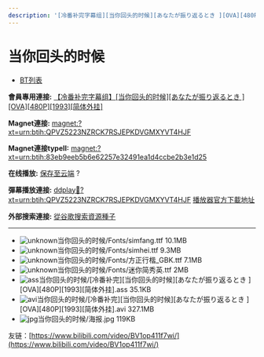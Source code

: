 ```yaml
---
description: '[冷番补完字幕组][当你回头的时候][あなたが振り返るとき ][OVA][480P][1993][简体外挂]'
---
```


# 当你回头的时候

* [BT列表](https://share.dmhy.org/topics/view/504240_OVA_480P_1993.html#tabs-1)

**會員專用連接:** [ 【冷番补完字幕组】\[当你回头的时候\]\[あなたが振り返るとき \]\[OVA\]\[480P\]\[1993\]\[简体外挂\]](https://dl.dmhy.org/2018/11/16/83eb9eeb5b6e62257e32491ea1d4ccbe2b3e1d25.torrent)

**Magnet連接:** [magnet:?xt=urn:btih:QPVZ5223NZRCK7RSJEPKDVGMXYVT4HJF](https://magnet/?xt=urn:btih:QPVZ5223NZRCK7RSJEPKDVGMXYVT4HJF\&dn=\&tr=http%3A%2F%2F104.238.198.186%3A8000%2Fannounce\&tr=udp%3A%2F%2F104.238.198.186%3A8000%2Fannounce\&tr=http%3A%2F%2Ftracker.openbittorrent.com%3A80%2Fannounce\&tr=udp%3A%2F%2Ftracker3.itzmx.com%3A6961%2Fannounce\&tr=http%3A%2F%2Ftracker4.itzmx.com%3A2710%2Fannounce\&tr=http%3A%2F%2Ftracker.publicbt.com%3A80%2Fannounce\&tr=http%3A%2F%2Ftracker.prq.to%2Fannounce\&tr=http%3A%2F%2Fopen.acgtracker.com%3A1096%2Fannounce\&tr=https%3A%2F%2Ft-115.rhcloud.com%2Fonly_for_ylbud\&tr=http%3A%2F%2Fbtfile.sdo.com%3A6961%2Fannounce\&tr=http%3A%2F%2Fexodus.desync.com%3A6969%2Fannounce\&tr=http%3A%2F%2F121.14.98.151%3A9090%2Fannounce\&tr=http%3A%2F%2F173.254.204.71%3A1096%2Fannounce\&tr=http%3A%2F%2F188.190.120.74%3A80%2Fannounce\&tr=http%3A%2F%2F94.228.192.98%2Fannounce\&tr=http%3A%2F%2F95.68.246.30%3A80%2Fannounce\&tr=http%3A%2F%2Fanisaishuu.de%3A2710%2Fannounce)

**Magnet連接typeII:** [magnet:?xt=urn:btih:83eb9eeb5b6e62257e32491ea1d4ccbe2b3e1d25](https://magnet/?xt=urn:btih:83eb9eeb5b6e62257e32491ea1d4ccbe2b3e1d25)

**在线播放:** [保存至云端](https://mypikpak.com/drive/url-checker?url=magnet:?xt=urn:btih:83eb9eeb5b6e62257e32491ea1d4ccbe2b3e1d25) ?

**彈幕播放連接:** [ddplay:magnet:?xt=urn:btih:QPVZ5223NZRCK7RSJEPKDVGMXYVT4HJF](ddplay:magnet:?xt=urn:btih:QPVZ5223NZRCK7RSJEPKDVGMXYVT4HJF\&dn=\&tr=http%3A%2F%2F104.238.198.186%3A8000%2Fannounce\&tr=udp%3A%2F%2F104.238.198.186%3A8000%2Fannounce\&tr=http%3A%2F%2Ftracker.openbittorrent.com%3A80%2Fannounce\&tr=udp%3A%2F%2Ftracker3.itzmx.com%3A6961%2Fannounce\&tr=http%3A%2F%2Ftracker4.itzmx.com%3A2710%2Fannounce\&tr=http%3A%2F%2Ftracker.publicbt.com%3A80%2Fannounce\&tr=http%3A%2F%2Ftracker.prq.to%2Fannounce\&tr=http%3A%2F%2Fopen.acgtracker.com%3A1096%2Fannounce\&tr=https%3A%2F%2Ft-115.rhcloud.com%2Fonly_for_ylbud\&tr=http%3A%2F%2Fbtfile.sdo.com%3A6961%2Fannounce\&tr=http%3A%2F%2Fexodus.desync.com%3A6969%2Fannounce\&tr=http%3A%2F%2F121.14.98.151%3A9090%2Fannounce\&tr=http%3A%2F%2F173.254.204.71%3A1096%2Fannounce\&tr=http%3A%2F%2F188.190.120.74%3A80%2Fannounce\&tr=http%3A%2F%2F94.228.192.98%2Fannounce\&tr=http%3A%2F%2F95.68.246.30%3A80%2Fannounce\&tr=http%3A%2F%2Fanisaishuu.de%3A2710%2Fannounce) [播放器官方下載地址](http://www.dandanplay.com/?from=dmhy)

**外部搜索連接:** [從谷歌搜索資源種子](https://www.google.com/search?oe=utf-8\&q=83eb9eeb5b6e62257e32491ea1d4ccbe2b3e1d25)

***

* ![unknown](https://share.dmhy.org/images/icon/unknown.gif)当你回头的时候/Fonts/simfang.ttf 10.1MB
* ![unknown](https://share.dmhy.org/images/icon/unknown.gif)当你回头的时候/Fonts/simhei.ttf 9.3MB
* ![unknown](https://share.dmhy.org/images/icon/unknown.gif)当你回头的时候/Fonts/方正行楷\_GBK.ttf 7.1MB
* ![unknown](https://share.dmhy.org/images/icon/unknown.gif)当你回头的时候/Fonts/迷你简秀英.ttf 2MB
* ![ass](https://share.dmhy.org/images/icon/ass.gif)当你回头的时候/\[冷番补完]\[当你回头的时候]\[あなたが振り返るとき ]\[OVA]\[480P]\[1993]\[简体外挂].ass 35.1KB
* ![avi](https://share.dmhy.org/images/icon/avi.gif)当你回头的时候/\[冷番补完]\[当你回头的时候]\[あなたが振り返るとき ]\[OVA]\[480P]\[1993]\[简体外挂].avi 327.1MB
* ![jpg](https://share.dmhy.org/images/icon/jpg.gif)当你回头的时候/海报.jpg 119KB



友链：[https://www.bilibili.com/video/BV1op411f7wi/](https://www.bilibili.com/video/BV1op411f7wi/)
